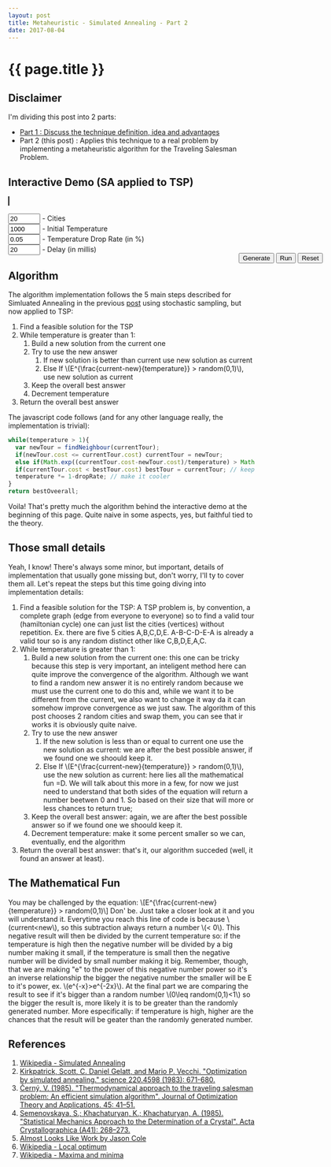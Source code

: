 ```yaml
---
layout: post
title: Metaheuristic - Simulated Annealing - Part 2
date: 2017-08-04
---
```


{{ page.title }}
================

Disclaimer
---
I'm dividing this post into 2 parts:
- [Part 1 : Discuss the technique definition, idea and advantages](2017-07-28-simulated-annealing-part1)
- Part 2 (this post) : Applies this technique to a real problem by implementing a metaheuristic algorithm for the Traveling Salesman Problem.

Interactive Demo (SA applied to TSP)
---
<script>{% include canvas.js %}</script>
<script src="https://rawgit.com/pedrohfsd/TSP/develop/simulated_annealing.js"></script>

<div style="width:640px; margin:auto">
  <canvas id="canvas" width="640px" height="490" style="border:1px solid #000000;"></canvas>
  <br/><br/><input id='cityCountId' value='20' size="5"/> - Cities
  <br/><input id='temperatureId' value='1000' size="5"/> - Initial Temperature
  <br/><input id='dropRateId' value='0.05' size="5"/> - Temperature Drop Rate (in %)
  <br/><input id='delayId' value='20' size="5"/> - Delay (in millis)
  <div style="float:right">
    <br/><button onclick="generate(props);">Generate</button>
    <button onclick="run(props, document.getElementById('temperatureId').value, document.getElementById('dropRateId').value, document.getElementById('delayId').value);">Run</button>
    <button onclick="resetCanvas(props, props.vertices);">Reset</button>
  </div>
</div>

<script>
  var props = {canvas:null, context:null
              , width:640
              , height:490
              , margin:30
              , fontSize:14
              , verticeCount:function(){return document.getElementById('cityCountId').value}
              , vertices:[]
              , background:'#5F636C'
              };
  props.canvas = document.getElementById('canvas');
  props.context = props.canvas.getContext('2d');
  props.context.font = (props.fontSize+2)+'px Arial';
  props.context.fillStyle = props.background;
  props.context.fillRect(0, 0, props.width, props.height);
  props.context.fillStyle = 'white';
  props.context.fillText('\'Input\' the number of cities to \'Generate\' the graph and \'Run\'', props.width/2-220, props.height/2);
  props.context.font = props.fontSize+'px Arial';

  function state_changed(props, event){resetCanvas(props, event.vertices);}
  function log(props, text){setText(props, text);}
</script>

Algorithm
---
The algorithm implementation follows the 5 main steps described for Simluated Annealing in the previous [post](2017-07-28-simulated-annealing-part1) using stochastic sampling, but now applied to TSP:
1. Find a feasible solution for the TSP
1. While temperature is greater than 1:
    1. Build a new solution from the current one
    1. Try to use the new answer 
        1. If new solution is better than current use new solution as current
        1. Else If \\(E^{\frac{current-new}{temperature}} > random(0,1)\\), use new solution as current
    1. Keep the overall best answer
    1. Decrement temperature
1. Return the overall best answer

The javascript code follows (and for any other language really, the implementation is trivial):
```javascript
while(temperature > 1){
  var newTour = findNeighbour(currentTour);
  if(newTour.cost <= currentTour.cost) currentTour = newTour;
  else if(Math.exp((currentTour.cost-newTour.cost)/temperature) > Math.random()) currentTour = newTour;      
  if(currentTour.cost < bestTour.cost) bestTour = currentTour; // keep the best, always
  temperature *= 1-dropRate; // make it cooler
}
return bestOveerall;
```
Voila! That's pretty much the algorithm behind the interactive demo at the beginning of this page. Quite naive in some aspects, yes, but faithful tied to the theory.

Those small details
---
Yeah, I know! There's always some minor, but important, details of implementation that usually gone missing but, don't worry, I'll ty to cover them all. Let's repeat the steps but this time going diving into implementation details:
1. Find a feasible solution for the TSP: A TSP problem is, by convention, a complete graph (edge from everyone to everyone) so to find a valid tour (hamiltonian cycle) one can just list the cities (vertices) without repetition. Ex. there are five 5 cities A,B,C,D,E. A-B-C-D-E-A is already a valid tour so is any random distinct other like C,B,D,E,A,C. 
1. While temperature is greater than 1:
    1. Build a new solution from the current one: this one can be tricky because this step is very important, an inteligent method here can quite improve the convergence of the algorithm. Although we want to find a random new answer it is no entirely random because we must use the current one to do this and, while we want it to be different from the current, we also want to change it way da it can somehow improve convergence as we just saw. The algorithm of this post chooses 2 random cities and swap them, you can see that ir works it is obviously quite naive.
    1. Try to use the new answer 
        1. If the new solution is less than or equal to current one use the new solution as current: we are after the best possible answer, if we found one we shoould keep it.
        1. Else If \\(E^{\frac{current-new}{temperature}} > random(0,1)\\), use the new solution as current: here lies all the mathematical fun =D. We will talk about this more in a few, for now we just need to understand that both sides of the equation will return a number beetwen 0 and 1. So based on their size that will more or less chances to return true;
    1. Keep the overall best answer: again, we are after the best possible answer so if we found one we shoould keep it.
    1. Decrement temperature: make it some percent smaller so we can, eventually, end the algorithm
1. Return the overall best answer: that's it, our algorithm succeded (well, it found an answer at least).

The Mathematical Fun
---
You may be challenged by the equation:
\\[E^{\frac{current-new}{temperature}} > random(0,1)\\]
Don' be. Just take a closer look at it and you will understand it. Everytime you reach this line of code is because \\(current<new\\), so this subtraction always return a number \\(< 0\\). This negative result will then be divided by the current temperature so: if the temperature is high then the negative number will be divided by a big number making it small, if the temperature is small then the negative number will be divided by small number making it big. Remember, though, that we are making "e" to the power of this negative number power so it's an inverse relationship the bigger the negative number the smaller will be E to it's power, ex. \\(e^{-x}>e^{-2x}\\). At the final part we are comparing the result to see if it's bigger than a random number \\(0\leq random(0,1)<1\\) so the bigger the result is, more likely it is to be greater than the randomly generated number. More especifically: if temperature is high, higher are the chances that the result will be geater than the randomly generated number.

References
---
1. [Wikipedia - Simulated Annealing](https://en.wikipedia.org/wiki/Simulated_annealing)
1. [Kirkpatrick, Scott, C. Daniel Gelatt, and Mario P. Vecchi. "Optimization by simulated annealing." science 220.4598 (1983): 671-680.](https://doi.org/10.1126%2Fscience.220.4598.671)
1. [Černý, V. (1985). "Thermodynamical approach to the traveling salesman problem: An efficient simulation algorithm". Journal of Optimization Theory and Applications. 45: 41–51.](https://doi.org/10.1007%2FBF00940812)
1. [Semenovskaya, S.; Khachaturyan, K.; Khachaturyan, A. (1985). "Statistical Mechanics Approach to the Determination of a Crystal". Acta Crystallographica (A41): 268–273.](https://doi.org/10.1107%2FS0108767385000563)
1. [Almost Looks Like Work by Jason Cole](https://jasmcole.com/2014/11/16/annealing-the-underground/)
1. [Wikipedia - Local optimum](https://en.wikipedia.org/wiki/Local_optimum)
1. [Wikipedia - Maxima and minima](https://en.wikipedia.org/wiki/Maxima_and_minima)


```
